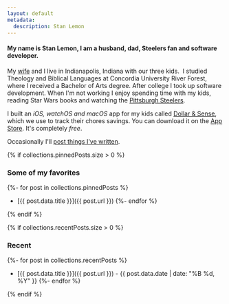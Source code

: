 ```yaml
---
layout: default
metadata:
  description: Stan Lemon
---
```


<div class="text-center">
<h4>My name is Stan Lemon, I am a husband, dad, Steelers fan and software developer.</h4>
</div>

My [wife](https://saralemon.com) and I live in Indianapolis, Indiana with our three kids.  I studied Theology and Biblical Languages at Concordia University River Forest, where I received a Bachelor of Arts degree.  After college I took up software development.  When I'm not working I enjoy spending time with my kids, reading Star Wars books and watching the [Pittsburgh Steelers](https://steelers.com).

I built an *iOS, watchOS and macOS* app for my kids called [Dollar & Sense](http://dollarandsense.app), which we use to track their chores savings. You can download it on the [App Store](https://apps.apple.com/us/app/dollar-sense/id1631766637?itsct=apps_box_badge&itscg=30200). It's completely *free*.

Occasionally I'll [post things I've written](/page/1).

{% if collections.pinnedPosts.size > 0 %}

### Some of my favorites
{%- for post in collections.pinnedPosts %}
- [{{ post.data.title }}]({{ post.url }})
{%- endfor %}

{% endif %}

{% if collections.recentPosts.size > 0 %}

### Recent
{%- for post in collections.recentPosts %}
- [{{ post.data.title }}]({{ post.url }}) - {{ post.data.date | date: "%B %d, %Y" }}
{%- endfor %}

{% endif %}
